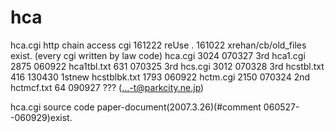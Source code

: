 # hca
hca.cgi http chain access cgi	161222 reUse	.
161022 xrehan/cb/old_files exist. (every cgi written by law code)
hca.cgi		3024 070327	3rd
hca1.cgi	2875 060922
hca1tbl.txt	631 070325	3rd
hcs.cgi		3012 070328	3rd
hcstbl.txt	416 130430	1stnew
hcstblbk.txt	1793 060922
hctm.cgi	2150 070324	2nd
hctmcf.txt	64 090927	??? (...-t@parkcity.ne.jp)

hca.cgi source code paper-document(2007.3.26)(#comment 060527--060929)exist.
